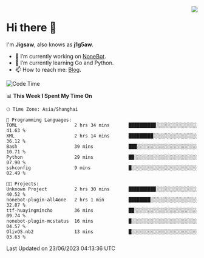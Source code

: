 <a href="#">
  <img align="right" src="https://github-readme-stats.vercel.app/api?username=j1g5awi&count_private=true&show_icons=true&title_color=80070B&text_color=B3B3B3&bg_color=212121&icon_color=80070B" />
</a>

# Hi there 👋

I'm **Jigsaw**, also knows as **j1g5aw**.

- 🔭 I’m currently working on [NoneBot](https://github.com/nonebot).
- 🌱 I’m currently learning Go and Python.
- 📫 How to reach me: [Blog](https://blog.maddestroyer.xyz/).

<!--START_SECTION:waka-->
![Code Time](http://img.shields.io/badge/Code%20Time-1%2C131%20hrs%2030%20mins-blue)

📊 **This Week I Spent My Time On** 

```text
🕑︎ Time Zone: Asia/Shanghai

💬 Programming Languages: 
TOML                     2 hrs 34 mins       ██████████░░░░░░░░░░░░░░░   41.63 % 
XML                      2 hrs 14 mins       █████████░░░░░░░░░░░░░░░░   36.12 % 
Bash                     39 mins             ███░░░░░░░░░░░░░░░░░░░░░░   10.71 % 
Python                   29 mins             ██░░░░░░░░░░░░░░░░░░░░░░░   07.90 % 
sshconfig                9 mins              █░░░░░░░░░░░░░░░░░░░░░░░░   02.49 % 

🐱‍💻 Projects: 
Unknown Project          2 hrs 30 mins       ██████████░░░░░░░░░░░░░░░   40.52 % 
nonebot-plugin-all4one   2 hrs 1 min         ████████░░░░░░░░░░░░░░░░░   32.87 % 
ttf-huayingmincho        36 mins             ██░░░░░░░░░░░░░░░░░░░░░░░   09.74 % 
nonebot-plugin-mcstatus  16 mins             █░░░░░░░░░░░░░░░░░░░░░░░░   04.57 % 
OlivOS.nb2               13 mins             █░░░░░░░░░░░░░░░░░░░░░░░░   03.63 % 
```


 Last Updated on 23/06/2023 04:13:36 UTC
<!--END_SECTION:waka-->
